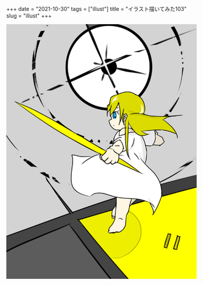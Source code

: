 +++
date = "2021-10-30"
tags = ["illust"]
title = "イラスト描いてみた103"
slug = "illust"
+++

![](/img/yui_103.png)

